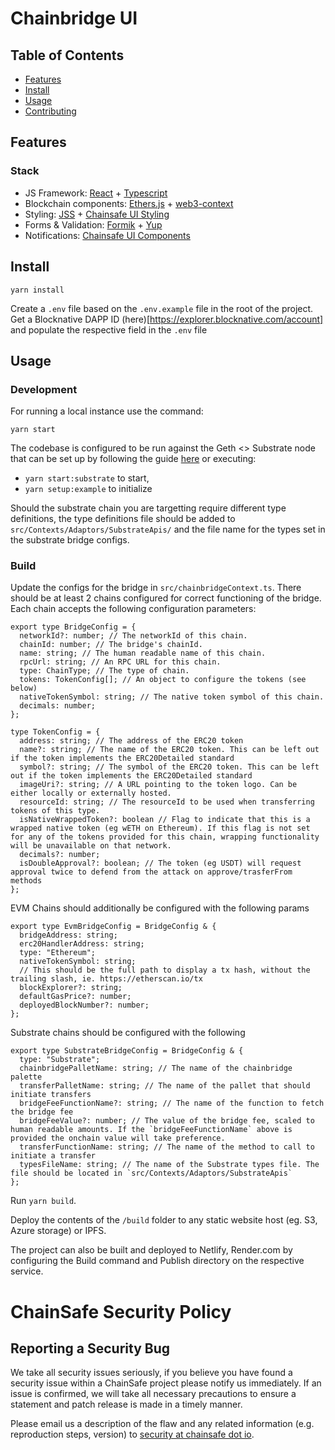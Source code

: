 # Chainbridge UI

## Table of Contents

- [Features](#features)
- [Install](#install)
- [Usage](#usage)
- [Contributing](#contributing)
<!-- - [License](#license) -->

## Features

### Stack

- JS Framework: [React](https://github.com/facebook/react) + [Typescript](https://github.com/microsoft/TypeScript)
- Blockchain components: [Ethers.js](https://github.com/ethers-io/ethers.js/) + [web3-context](https://github.com/chainsafe/web3-context)
- Styling: [JSS](https://cssinjs.org/?v=v10.0.3) + [Chainsafe UI Styling](https://npmjs.com/packages/@chainsafe/common-theme/)
- Forms & Validation: [Formik](https://jaredpalmer.com/formik) + [Yup](https://github.com/jquense/yup)
- Notifications: [Chainsafe UI Components](https://npmjs.com/packages/@chainsafe/common-components/)

## Install

```
yarn install
```

Create a `.env` file based on the `.env.example` file in the root of the project.
Get a Blocknative DAPP ID (here)[https://explorer.blocknative.com/account] and populate the respective field in the `.env` file

## Usage

### Development

For running a local instance use the command:

```
yarn start
```

The codebase is configured to be run against the Geth <> Substrate node that can be set up by following the guide [here](https://chainbridge.chainsafe.io/local/) or executing:

- `yarn start:substrate` to start,
- `yarn setup:example` to initialize

Should the substrate chain you are targetting require different type definitions, the type definitions file should be added to `src/Contexts/Adaptors/SubstrateApis/` and the file name for the types set in the substrate bridge configs.

### Build

Update the configs for the bridge in `src/chainbridgeContext.ts`. There should be at least 2 chains configured for correct functioning of the bridge. Each chain accepts the following configuration parameters:

```
export type BridgeConfig = {
  networkId?: number; // The networkId of this chain.
  chainId: number; // The bridge's chainId.
  name: string; // The human readable name of this chain.
  rpcUrl: string; // An RPC URL for this chain.
  type: ChainType; // The type of chain.
  tokens: TokenConfig[]; // An object to configure the tokens (see below)
  nativeTokenSymbol: string; // The native token symbol of this chain.
  decimals: number;
};
```

```
type TokenConfig = {
  address: string; // The address of the ERC20 token
  name?: string; // The name of the ERC20 token. This can be left out if the token implements the ERC20Detailed standard
  symbol?: string; // The symbol of the ERC20 token. This can be left out if the token implements the ERC20Detailed standard
  imageUri?: string; // A URL pointing to the token logo. Can be either locally or externally hosted.
  resourceId: string; // The resourceId to be used when transferring tokens of this type.
  isNativeWrappedToken?: boolean // Flag to indicate that this is a wrapped native token (eg wETH on Ethereum). If this flag is not set for any of the tokens provided for this chain, wrapping functionality will be unavailable on that network.
  decimals?: number;
  isDoubleApproval?: boolean; // The token (eg USDT) will request approval twice to defend from the attack on approve/trasferFrom  methods
};
```

EVM Chains should additionally be configured with the following params

```
export type EvmBridgeConfig = BridgeConfig & {
  bridgeAddress: string;
  erc20HandlerAddress: string;
  type: "Ethereum";
  nativeTokenSymbol: string;
  // This should be the full path to display a tx hash, without the trailing slash, ie. https://etherscan.io/tx
  blockExplorer?: string;
  defaultGasPrice?: number;
  deployedBlockNumber?: number;
};
```

Substrate chains should be configured with the following

```
export type SubstrateBridgeConfig = BridgeConfig & {
  type: "Substrate";
  chainbridgePalletName: string; // The name of the chainbridge palette
  transferPalletName: string; // The name of the pallet that should initiate transfers
  bridgeFeeFunctionName?: string; // The name of the function to fetch the bridge fee
  bridgeFeeValue?: number; // The value of the bridge fee, scaled to human readable amounts. If the `bridgeFeeFunctionName` above is provided the onchain value will take preference.
  transferFunctionName: string; // The name of the method to call to initiate a transfer
  typesFileName: string; // The name of the Substrate types file. The file should be located in `src/Contexts/Adaptors/SubstrateApis`
};
```

Run `yarn build`.

Deploy the contents of the `/build` folder to any static website host (eg. S3, Azure storage) or IPFS.

The project can also be built and deployed to Netlify, Render.com by configuring the Build command and Publish directory on the respective service.

# ChainSafe Security Policy

## Reporting a Security Bug

We take all security issues seriously, if you believe you have found a security issue within a ChainSafe
project please notify us immediately. If an issue is confirmed, we will take all necessary precautions
to ensure a statement and patch release is made in a timely manner.

Please email us a description of the flaw and any related information (e.g. reproduction steps, version) to
[security at chainsafe dot io](mailto:security@chainsafe.io).

